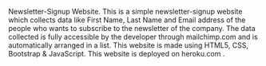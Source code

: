 Newsletter-Signup Website. This is a simple newsletter-signup website which collects data like First Name, Last Name and Email address of the people who wants to subscribe to the newsletter of the company. The data collected is fully accessible by the developer through mailchimp.com and is automatically arranged in a list. This website is made using HTML5, CSS, Bootstrap & JavaScript. This website is deployed on heroku.com .
